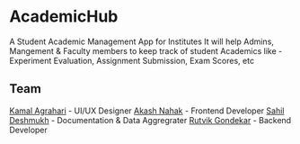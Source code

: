 # AcademicHub

A Student Academic Management App for Institutes
It will help Admins, Mangement & Faculty members to keep track of student Academics like - Experiment Evaluation, Assignment Submission, Exam Scores, etc

## Team

[Kamal Agrahari](https://github.com/kamalagrahari03) - UI/UX Designer 
[Akash Nahak](https://github.com/ak2484) - Frontend Developer 
[Sahil Deshmukh](https://github.com/sahil5343) - Documentation & Data Aggregrater 
[Rutvik Gondekar](https://github.com/Rutvikgg) - Backend Developer 
